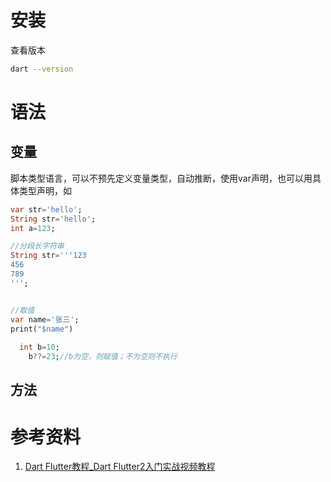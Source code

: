 # 安装



查看版本

```bash
dart --version
```



# 语法

## 变量

脚本类型语言，可以不预先定义变量类型，自动推断，使用var声明，也可以用具体类型声明，如

```dart
var str='hello';
String str='hello';
int a=123;

//分段长字符串
String str='''123
456
789
''';


//取值
var name='张三';
print("$name")
  
  int b=10;
	b??=23;//b为空，则赋值；不为空则不执行
```





## 方法



# 参考资料

1.  [Dart Flutter教程_Dart Flutter2入门实战视频教程](https://www.bilibili.com/video/BV1S4411E7LY?p=3&spm_id_from=pageDriver) 